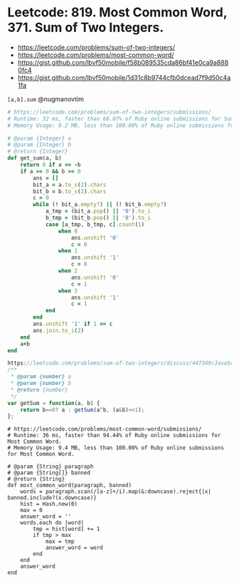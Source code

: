 # Leetcode: 819. Most Common Word, 371. Sum of Two Integers.

- https://leetcode.com/problems/sum-of-two-integers/
- https://leetcode.com/problems/most-common-word/
- https://gist.github.com/lbvf50mobile/f58b089535cda86bf41e0ca9a8880fc4
- https://gist.github.com/lbvf50mobile/1d31c8b9744cfb0dcead7f9d50c4a1fa



`[a,b].sum` @nugmanovtim

```Ruby
# https://leetcode.com/problems/sum-of-two-integers/submissions/
# Runtime: 32 ms, faster than 66.07% of Ruby online submissions for Sum of Two Integers.
# Memory Usage: 9.2 MB, less than 100.00% of Ruby online submissions for Sum of Two Integers.

# @param {Integer} a
# @param {Integer} b
# @return {Integer}
def get_sum(a, b)
    return 0 if a == -b
    if a >= 0 && b >= 0
        ans = []
        bit_a = a.to_s(2).chars
        bit_b = b.to_s(2).chars
        c = 0
        while (! bit_a.empty?) || (! bit_b.empty?)
            a_tmp = (bit_a.pop() || '0').to_i
            b_tmp = (bit_b.pop() || '0').to_i
            case [a_tmp, b_tmp, c].count(1)
                when 0
                    ans.unshift '0'
                    c = 0
                when 1
                    ans.unshift '1'
                    c = 0
                when 2
                    ans.unshift '0'
                    c = 1
                when 3
                    ans.unshift '1'
                    c = 1
            end
        end
        ans.unshift '1' if 1 == c
        ans.join.to_i(2)
    end
    a+b
end
```

```JavaScript
https://leetcode.com/problems/sum-of-two-integers/discuss/447349/JavaScript-bitwise
/**
 * @param {number} a
 * @param {number} b
 * @return {number}
 */
var getSum = function(a, b) {
    return b==0? a : getSum(a^b, (a&b)<<1);
};
```


```
# https://leetcode.com/problems/most-common-word/submissions/
# Runtime: 36 ms, faster than 94.44% of Ruby online submissions for Most Common Word.
# Memory Usage: 9.4 MB, less than 100.00% of Ruby online submissions for Most Common Word.

# @param {String} paragraph
# @param {String[]} banned
# @return {String}
def most_common_word(paragraph, banned)
    words = paragraph.scan(/[a-z]+/i).map(&:downcase).reject{|x| banned.include?(x.downcase)}
    hist = Hash.new(0)
    max = 0
    answer_word = ''
    words.each do |word|
        tmp = hist[word] += 1
        if tmp > max
            max = tmp
            answer_word = word
        end
    end
    answer_word
end
```

